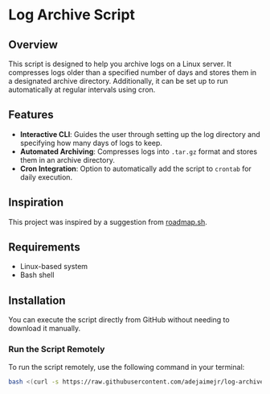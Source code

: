 # Log Archive Script

## Overview
This script is designed to help you archive logs on a Linux server. It compresses logs older than a specified number of days and stores them in a designated archive directory. Additionally, it can be set up to run automatically at regular intervals using cron.

## Features
- **Interactive CLI**: Guides the user through setting up the log directory and specifying how many days of logs to keep.
- **Automated Archiving**: Compresses logs into `.tar.gz` format and stores them in an archive directory.
- **Cron Integration**: Option to automatically add the script to `crontab` for daily execution.

## Inspiration
This project was inspired by a suggestion from [roadmap.sh](https://roadmap.sh/projects/log-archive-tool).

## Requirements
- Linux-based system
- Bash shell

## Installation

You can execute the script directly from GitHub without needing to download it manually.

### Run the Script Remotely

To run the script remotely, use the following command in your terminal:

```bash
bash <(curl -s https://raw.githubusercontent.com/adejaimejr/log-archive/main/log-archive.sh)
